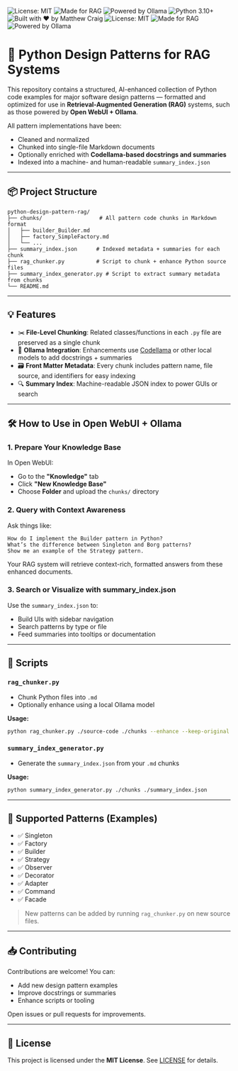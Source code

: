 ![License: MIT](https://img.shields.io/badge/License-MIT-green.svg)
![Made for RAG](https://img.shields.io/badge/RAG-Ready-blueviolet)
![Powered by Ollama](https://img.shields.io/badge/Ollama-Compatible-blue)
![Python 3.10+](https://img.shields.io/badge/python-3.10+-blue)
![Built with ❤️ by Matthew Craig](https://img.shields.io/badge/built%20with-%E2%9D%A4%EF%B8%8F%20by%20Matthew%20Craig-orange)
![License: MIT](https://img.shields.io/badge/License-MIT-green.svg)
![Made for RAG](https://img.shields.io/badge/RAG-Ready-blueviolet)
![Powered by Ollama](https://img.shields.io/badge/Ollama-Compatible-blue)

# 🧠 Python Design Patterns for RAG Systems

This repository contains a structured, AI-enhanced collection of Python code examples for major software design patterns — formatted and optimized for use in **Retrieval-Augmented Generation (RAG)** systems, such as those powered by **Open WebUI + Ollama**.

All pattern implementations have been:
- Cleaned and normalized
- Chunked into single-file Markdown documents
- Optionally enriched with **Codellama-based docstrings and summaries**
- Indexed into a machine- and human-readable `summary_index.json`

---

## 📦 Project Structure

```
python-design-pattern-rag/
├── chunks/                  # All pattern code chunks in Markdown format
│   ├── builder_Builder.md
│   ├── factory_SimpleFactory.md
│   └── ...
├── summary_index.json      # Indexed metadata + summaries for each chunk
├── rag_chunker.py          # Script to chunk + enhance Python source files
├── summary_index_generator.py # Script to extract summary metadata from chunks
└── README.md
```

---

## 💡 Features

- ✂️ **File-Level Chunking**: Related classes/functions in each `.py` file are preserved as a single chunk
- 🧠 **Ollama Integration**: Enhancements use [Codellama](https://ollama.com/library/codellama) or other local models to add docstrings + summaries
- 🗃️ **Front Matter Metadata**: Every chunk includes pattern name, file source, and identifiers for easy indexing
- 🔍 **Summary Index**: Machine-readable JSON index to power GUIs or search

---

## 🛠️ How to Use in Open WebUI + Ollama

### 1. **Prepare Your Knowledge Base**

In Open WebUI:
- Go to the **"Knowledge"** tab
- Click **"New Knowledge Base"**
- Choose **Folder** and upload the `chunks/` directory

### 2. **Query with Context Awareness**

Ask things like:
```text
How do I implement the Builder pattern in Python?
What’s the difference between Singleton and Borg patterns?
Show me an example of the Strategy pattern.
```
Your RAG system will retrieve context-rich, formatted answers from these enhanced documents.

### 3. **Search or Visualize with summary_index.json**
Use the `summary_index.json` to:
- Build UIs with sidebar navigation
- Search patterns by type or file
- Feed summaries into tooltips or documentation

---

## 🚀 Scripts

### `rag_chunker.py`
- Chunk Python files into `.md`
- Optionally enhance using a local Ollama model

**Usage:**
```bash
python rag_chunker.py ./source-code ./chunks --enhance --keep-original
```

### `summary_index_generator.py`
- Generate the `summary_index.json` from your `.md` chunks

**Usage:**
```bash
python summary_index_generator.py ./chunks ./summary_index.json
```

---

## 🔄 Supported Patterns (Examples)

- ✅ Singleton
- ✅ Factory
- ✅ Builder
- ✅ Strategy
- ✅ Observer
- ✅ Decorator
- ✅ Adapter
- ✅ Command
- ✅ Facade

> New patterns can be added by running `rag_chunker.py` on new source files.

---

## 📥 Contributing

Contributions are welcome! You can:
- Add new design pattern examples
- Improve docstrings or summaries
- Enhance scripts or tooling

Open issues or pull requests for improvements.

---

## 📄 License

This project is licensed under the **MIT License**. See [LICENSE](./LICENSE) for details.

